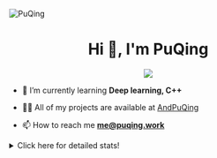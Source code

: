 ![PuQing](https://user-images.githubusercontent.com/27223114/171565019-9a56fae6-b08b-421f-99db-7e830da42371.png)

<h1 align="center">Hi 👋, I'm PuQing</h1>

<p align="center">
  <img src="https://github-widgetbox.vercel.app/api/profile?username=AndPuQing&data=followers,repositories,stars,commits"/>
</p>

- 🌱 I’m currently learning **Deep learning, C++**

- 👨‍💻 All of my projects are available at [AndPuQing](https://github.com/AndPuQing)

- 📫 How to reach me **me@puqing.work**

<details>
<summary>Click here for detailed stats!</summary>

<!--START_SECTION:waka-->
**I'm a Night 🦉** 

```text
🌞 Morning    37 commits     ██░░░░░░░░░░░░░░░░░░░░░░░   9.89% 
🌆 Daytime    137 commits    █████████░░░░░░░░░░░░░░░░   36.63% 
🌃 Evening    123 commits    ████████░░░░░░░░░░░░░░░░░   32.89% 
🌙 Night      77 commits     █████░░░░░░░░░░░░░░░░░░░░   20.59%

```


📊 **This Week I Spent My Time On** 

```text
💬 Programming Languages: 
Jupyter Notebook         2 hrs 18 mins       ██████████████░░░░░░░░░░░   55.86% 
Markdown                 1 hr 2 mins         ██████░░░░░░░░░░░░░░░░░░░   25.11% 
Text                     33 mins             ███░░░░░░░░░░░░░░░░░░░░░░   13.43% 
Python                   11 mins             █░░░░░░░░░░░░░░░░░░░░░░░░   4.71% 
Other                    1 min               ░░░░░░░░░░░░░░░░░░░░░░░░░   0.8%

🔥 Editors: 
VS Code                  4 hrs 7 mins        █████████████████████████   100.0%

💻 Operating System: 
Windows                  2 hrs 53 mins       █████████████████░░░░░░░░   70.2% 
Mac                      1 hr 13 mins        ███████░░░░░░░░░░░░░░░░░░   29.8%

```


<!--END_SECTION:waka-->
</details>
